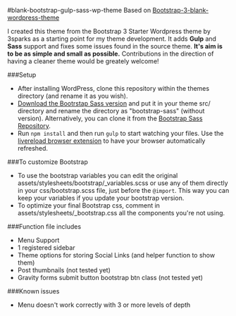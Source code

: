#blank-bootstrap-gulp-sass-wp-theme
Based on
[Bootstrap-3-blank-wordpress-theme](https://github.com/sebastienb/Bootstrap-3-blank-wordpress-theme)

I created this theme from the Bootstrap 3 Starter Wordpress theme by 3sparks as a starting point for my theme development. It adds **Gulp** and **Sass** support and fixes some issues found in the source theme. **It's aim is to be as simple and small as possible.** Contributions in the direction of having a cleaner theme would be greately welcome!


###Setup
* After installing WordPress, clone this repository within the themes directory (and rename it as you wish).
* [Download the Bootrstap Sass version](http://getbootstrap.com/getting-started/#download) and put it in your theme src/ directory and rename the directory as "bootstrap-sass" (without version). Alternatively, you can clone it from the [Bootstrap Sass Repository](https://github.com/twbs/bootstrap-sass).
* Run `npm install` and then run `gulp` to start watching your files. Use the [livereload browser extension](http://livereload.com/extensions/) to have your browser automatically refreshed.

###To customize Bootstrap
* To use the bootstrap variables you can edit the original assets/stylesheets/bootstrap/_variables.scss or use any of them directly in your css/bootstrap.scss file, just before the `@import`. This way you can keep your variables if you update your bootstrap version.
* To optimize your final Bootstrap css, comment in assets/stylesheets/_bootstrap.css all the components you're not using.


###Function file includes
* Menu Support
* 1 registered sidebar
* Theme options for storing Social Links (and helper function to show them)
* Post thumbnails (not tested yet)
* Gravity forms submit button bootstrap btn class (not tested yet)

###Known issues
* Menu doesn't work correctly with 3 or more levels of depth